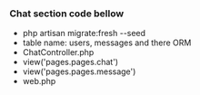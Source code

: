 ### Chat section code bellow
- php artisan migrate:fresh --seed
- table name: users, messages and there ORM
- ChatController.php
- view('pages.pages.chat')
- view('pages.pages.message')
- web.php
